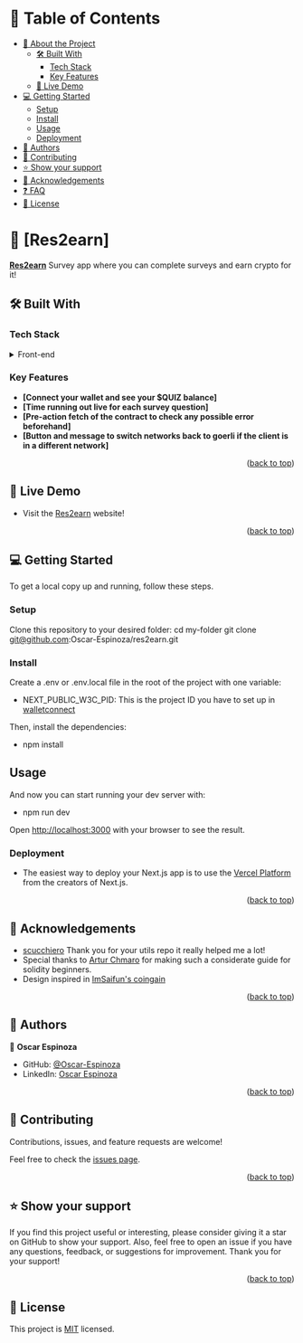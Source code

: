 <a name="readme-top"></a>

# 📗 Table of Contents

- [📖 About the Project](#about-project)
  - [🛠 Built With](#built-with)
    - [Tech Stack](#tech-stack)
    - [Key Features](#key-features)
  - [🚀 Live Demo](#live-demo)
- [💻 Getting Started](#getting-started)
  - [Setup](#setup)
  - [Install](#install)
  - [Usage](#usage)
  - [Deployment](#deploy)
- [👥 Authors](#authors)
- [🤝 Contributing](#contributing)
- [⭐️ Show your support](#support)
- [🙏 Acknowledgements](#acknowledgements)
- [❓ FAQ](#faq)
- [📝 License](#license)

<!-- PROJECT DESCRIPTION -->

# 📖 [Res2earn] <a name="about-project"></a>

**[Res2earn](https://res2earn.vercel.app/)** Survey app where you can complete surveys and earn crypto for it!

## 🛠 Built With <a name="built-with"></a>

### Tech Stack <a name="tech-stack"></a>

<details>
<summary>Front-end</summary>
  <ul>
    <li><a href="https://nextjs.org/">Next.js</a></li>
    <li><a href="https://www.typescriptlang.org/">TypeScript</a></li>
    <li><a href="https://tanstack.com/query/latest">React Query</a></li>
    <li><a href="https://nextui.org/">NextUI</a></li>
    <li><a href="https://wagmi.sh/">WAGMI</a></li>
    <li><a href="https://web3modal.com/">Web3Modal</a></li>
    <li><a href="https://tailwindcss.com/">Tailwindcss</a></li>
    <li><a href="https://web3modal.com/">Web3Modal</a></li>
    <li><a href="https://sweetalert2.github.io/">sweetalert2</a></li>    
  </ul>
  <summary>Back-end</summary>
  <ul>
    <li><a href="https://soliditylang.org/">Solidity</a></li>
    <li><a href="https://remix.ethereum.org/">Remix</a></li>
    <li><a href="https://www.openzeppelin.com/">openzeppelin</a></li>
    <li><a href="https://www.chaijs.com/">Chai.js</a></li>
    <li><a href="https://hardhat.org/">Hardhat</a></li>
  </ul>
  <summary>Tools and guides</summary>
  <ul>
    <li><a href="https://chat.openai.com/">Chatgpt</a></li>
    <li><a href="https://www.bing.com/search?q=Bing+AI&showconv=1&FORM=hpcodx">Bing Chat</a></li>
    <li><a href="https://themeforest.net/">Theme forest</a></li>
    <li><a href="https://www.youtube.com/watch?v=bZKVfXmzRDw&lc=UgzVCC6-f4A8YCSNl4h4AaABAg.9tUiNXYuYdY9tVyKViwWQ8&ab_channel=ArturChmaro">Artur Chmaro's guide</a></li>
    <li><a href="https://nextjs.org/docs">Next.js documentation</a></li>
    <li><a href="https://wagmi.sh/react/getting-started">WAGMI documentation</a></li>
  </ul>
</details>

<!-- Features -->

### Key Features <a name="key-features"></a>

- **[Connect your wallet and see your $QUIZ balance]**
- **[Time running out live for each survey question]**
- **[Pre-action fetch of the contract to check any possible error beforehand]**
- **[Button and message to switch networks back to goerli if the client is in a different network]**

<p align="right">(<a href="#readme-top">back to top</a>)</p>

<!-- LIVE DEMO -->

## 🚀 Live Demo <a name="live-demo"></a>

- Visit the [Res2earn](https://res2earn.vercel.app/) website!

<p align="right">(<a href="#readme-top">back to top</a>)</p>

<!-- GETTING STARTED -->

## 💻 Getting Started <a name="getting-started"></a>

To get a local copy up and running, follow these steps.

### Setup <a name="setup"></a>

Clone this repository to your desired folder:
  cd my-folder
  git clone git@github.com:Oscar-Espinoza/res2earn.git

### Install <a name="install"></a>

Create a .env or .env.local file in the root of the project with one variable:
- NEXT_PUBLIC_W3C_PID: This is the project ID you have to set up in
[walletconnect](https://cloud.walletconnect.com/)

Then, install the dependencies:

- npm install

## Usage <a name="usage"></a>

And now you can start running your dev server with: 

- npm run dev

Open [http://localhost:3000](http://localhost:3000) with your browser to see the result.

### Deployment <a name="deploy"></a>

- The easiest way to deploy your Next.js app is to use the [Vercel Platform](https://vercel.com/new?utm_medium=default-template&filter=next.js&utm_source=create-next-app&utm_campaign=create-next-app-readme) from the creators of Next.js.

<p align="right">(<a href="#readme-top">back to top</a>)</p>


## 🥇 Acknowledgements <a name="Acknowledgements"></a>

- [scucchiero](https://github.com/scucchiero) Thank you for your utils repo it really helped me a lot!
- Special thanks to [Artur Chmaro](https://www.youtube.com/watch?v=bZKVfXmzRDw&lc=UgzVCC6-f4A8YCSNl4h4AaABAg.9tUiNXYuYdY9tVyKViwWQ8&ab_channel=ArturChmaro) for making such a considerate guide for solidity beginners.
- Design inspired in [ImSaifun's coingain](https://preview.themeforest.net/item/coingain-earn-free-csgo-skins-cryptocurrencies-gift-cards-react-app/full_screen_preview/35058870?_ga=2.132727182.1245053638.1691775214-1965749587.1688312730)

<p align="right">(<a href="#readme-top">back to top</a>)</p>

<!-- AUTHORS -->

## 👥 Authors <a name="authors"></a>

👤 **Oscar Espinoza**

- GitHub: [@Oscar-Espinoza](https://github.com/Oscar-Espinoza)
- LinkedIn: [Oscar Espinoza](https://www.linkedin.com/in/oscar-d-espinoza/)

<p align="right">(<a href="#readme-top">back to top</a>)</p>

<!-- CONTRIBUTING -->

## 🤝 Contributing <a name="contributing"></a>

Contributions, issues, and feature requests are welcome!

Feel free to check the [issues page](https://github.com/Oscar-Espinoza/res2earn/issues).

<p align="right">(<a href="#readme-top">back to top</a>)</p>

<!-- SUPPORT -->

## ⭐️ Show your support <a name="support"></a>

If you find this project useful or interesting, please consider giving it a star on GitHub to show your support. Also, feel free to open an issue if you have any questions, feedback, or suggestions for improvement. Thank you for your support!

<p align="right">(<a href="#readme-top">back to top</a>)</p>

<!-- LICENSE -->

## 📝 License <a name="license"></a>

This project is [MIT](./LICENSE) licensed.
